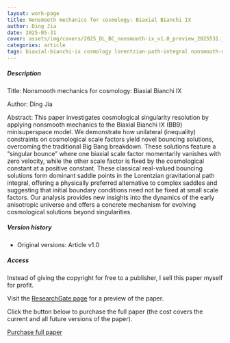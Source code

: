 ```yaml
---    
layout: work-page
title: Nonsmooth mechanics for cosmology: Biaxial Bianchi IX
author: Ding Jia
date: 2025-05-31
cover: assets/img/covers/2025_DL_BC_nonsmooth-ix_v1.0_preview_2025531.jpeg
categories: article
tags: biaxial-bianchi-ix cosmology lorentzian-path-integral nonsmooth-mechanics quantum-gravity singularity
---
```


##### Description

Title: Nonsmooth mechanics for cosmology: Biaxial Bianchi IX

Author: Ding Jia

Abstract: This paper investigates cosmological singularity resolution by applying nonsmooth mechanics to the Biaxial Bianchi IX (BB9) minisuperspace model. We demonstrate how unilateral (inequality) constraints on cosmological scale factors yield novel bouncing solutions, overcoming the traditional Big Bang breakdown. These solutions feature a “singular bounce” where one biaxial scale factor momentarily vanishes with zero velocity, while the other scale factor is fixed by the cosmological constant at a positive constant. These classical real-valued bouncing solutions form dominant saddle points in the Lorentzian gravitational path integral, offering a physically preferred alternative to complex saddles and suggesting that initial boundary conditions need not be fixed at small scale factors. Our analysis provides new insights into the dynamics of the early anisotropic universe and offers a concrete mechanism for evolving cosmological solutions beyond singularities.

##### Version history

- Original versions: Article v1.0

##### Access

Instead of giving the copyright for free to a publisher, I sell this paper myself for profit. 

Visit the [ResearchGate page](http://dx.doi.org/10.13140/RG.2.2.30759.66721) for a preview of the paper. 

Click the button below to purchase the full paper (the cost covers the current and all future versions of the paper).

<script type="text/javascript" src="https://payhip.com/payhip.js"></script>

<a href="https://payhip.com/b/bCJ6f" class="payhip-buy-button" data-theme="green" data-product="bCJ6f">Purchase full paper</a>
